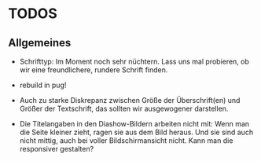 # TODOS

## Allgemeines

* Schrifttyp: Im Moment noch sehr nüchtern. Lass uns mal probieren, ob wir eine freundlichere, rundere Schrift finden.
* rebuild in pug!
* Auch zu starke Diskrepanz zwischen Größe der Überschrift(en) und Größer der Textschrift, das sollten wir ausgewogener darstellen.


* Die Titelangaben in den Diashow-Bildern arbeiten nicht mit: Wenn man die Seite kleiner zieht, ragen sie aus dem Bild heraus. Und sie sind auch nicht mittig, auch bei voller Bildschirmansicht nicht. Kann man die responsiver gestalten?